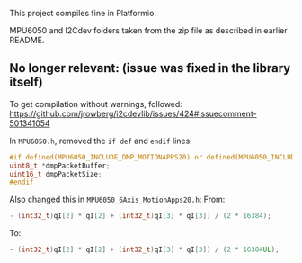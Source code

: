 This project compiles fine in Platformio.

MPU6050 and I2Cdev folders taken from the zip file as described in earlier README.

## No longer relevant: (issue was fixed in the library itself)

To get compilation without warnings, followed: https://github.com/jrowberg/i2cdevlib/issues/424#issuecomment-501341054

In `MPU6050.h`, removed the `if def` and `endif` lines:

```cpp
#if defined(MPU6050_INCLUDE_DMP_MOTIONAPPS20) or defined(MPU6050_INCLUDE_DMP_MOTIONAPPS41)
uint8_t *dmpPacketBuffer;
uint16_t dmpPacketSize;
#endif
```

Also changed this in `MPU6050_6Axis_MotionApps20.h`:
From:
```cpp
- (int32_t)qI[2] * qI[2] + (int32_t)qI[3] * qI[3]) / (2 * 16384);
```
To:
```cpp
- (int32_t)qI[2] * qI[2] + (int32_t)qI[3] * qI[3]) / (2 * 16384UL);
```

           